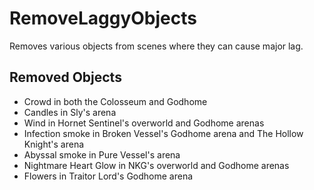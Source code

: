 # RemoveLaggyObjects

Removes various objects from scenes where they can cause major lag.

## Removed Objects
* Crowd in both the Colosseum and Godhome
* Candles in Sly's arena
* Wind in Hornet Sentinel's overworld and Godhome arenas
* Infection smoke in Broken Vessel's Godhome arena and The Hollow Knight's arena
* Abyssal smoke in Pure Vessel's arena
* Nightmare Heart Glow in NKG's overworld and Godhome arenas
* Flowers in Traitor Lord's Godhome arena
